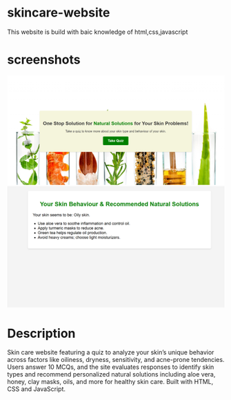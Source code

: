 # skincare-website
This website is build with baic knowledge of html,css,javascript
# screenshots
![image alt](https://github.com/Gauthami07/skincare-website/blob/57d6669399d372aef339879ef9fbfae550a6e24e/Screenshot%202025-06-30%20080946.png)
![image alt](https://github.com/Gauthami07/skincare-website/blob/36272615d1920212683b084daf3143003d07cd84/Screenshot%202025-06-30%20081207.png)
# Description
Skin care website featuring a quiz to analyze your skin’s unique behavior across factors like oiliness, dryness, sensitivity, and acne-prone tendencies. Users answer 10 MCQs, and the site evaluates responses to identify skin types and recommend personalized natural solutions including aloe vera, honey, clay masks, oils, and more for healthy skin care. Built with HTML, CSS and JavaScript.
